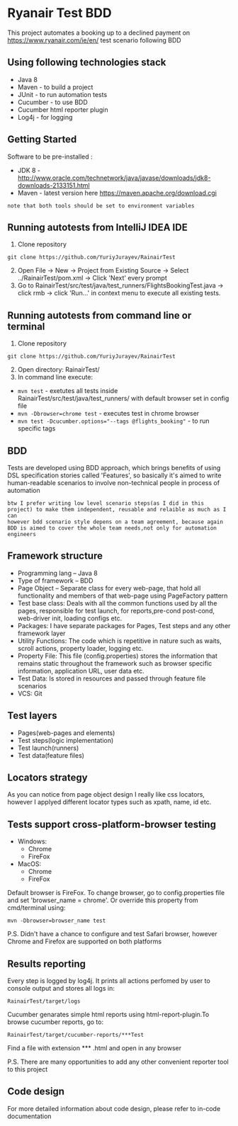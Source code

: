 # Ryanair Test BDD
This project automates a booking up to a declined payment on https://www.ryanair.com/ie/en/ test scenario following BDD
## Using following technologies stack
* Java 8
* Maven - to build a project
* JUnit - to run automation tests
* Cucumber - to use BDD
* Cucumber html reporter plugin
* Log4j - for logging
  
## Getting Started  
Software to be pre-installed : 
* JDK 8 - http://www.oracle.com/technetwork/java/javase/downloads/jdk8-downloads-2133151.html
* Maven - latest version here https://maven.apache.org/download.cgi
```
note that both tools should be set to environment variables      
```
## Running autotests from IntelliJ IDEA IDE
1. Clone repository
```
git clone https://github.com/YuriyJurayev/RainairTest
```
2. Open File -> New -> Project from Existing Source -> Select ../RainairTest/pom.xml -> Click 'Next' every prompt
3. Go to RainairTest/src/test/java/test_runners/FlightsBookingTest.java -> click rmb -> click 'Run...' in context menu to execute all existing tests.

## Running autotests from command line or terminal
1. Clone repository
```
git clone https://github.com/YuriyJurayev/RainairTest
```
2. Open directory: RainairTest/ 
3. In command line execute:
* ```mvn test``` - exetutes all tests inside RainairTest/src/test/java/test_runners/ with default browser set in config file
* ```mvn -Dbrowser=chrome test``` - executes test in chrome browser
* ```mvn test -Dcucumber.options="--tags @flights_booking"``` - to run specific tags

## BDD
Tests are developed using BDD approach, which brings benefits of using DSL specification stories called 'Features', so basically it's aimed to write human-readable scenarios to involve non-technical people in process of automation
```
btw I prefer writing low level scenario steps(as I did in this project) to make them independent, reusable and relaible as much as I can
however bdd scenario style depens on a team agreement, because again BDD is aimed to cover the whole team needs,not only for automation engineers 
```
## Framework structure
* Programming lang – Java 8
* Type of framework – BDD
* Page Object – Separate class for every web-page, that hold all functionality and members of that web-page using PageFactory pattern
* Test base class: Deals with all the common functions used by all the pages, responsible for test launch, for reports,pre-cond post-cond, web-driver init, loading configs etc. 
* Packages: I have separate packages for Pages, Test steps and any other framework layer
* Utility Functions: The code which is repetitive in nature such as waits, scroll actions, property loader, logging etc.
* Property File: This file (config.properties) stores the information that remains static throughout the framework such as browser specific information, application URL, user data etc.
* Test Data: Is stored in resources and passed through feature file scenarios
* VCS: Git

## Test layers
* Pages(web-pages and elements)
* Test steps(logic implementation)
* Test launch(runners)
* Test data(feature files)

## Locators strategy
As you can notice from page object design I really like css locators, however I applyed different locator types such as xpath, name, id etc.

## Tests support cross-platform-browser testing
 * Windows: 
      * Chrome
      * FireFox
 * MacOS:
      * Chrome
      * FireFox

Default browser is FireFox. To change browser, go to config.properties file and set 'browser_name = chrome'. Or override this property from cmd/terminal using:
```
mvn -Dbrowser=browser_name test
```
P.S. Didn't have a chance to configure and test Safari browser, however Chrome and Firefox are supported on both platforms

## Results reporting
Every step is logged by log4j. It prints all actions perfomed by user to console output and stores all logs in:
```
RainairTest/target/logs      
```
Cucumber genarates simple html reports using html-report-plugin.To browse cucumber reports, go to:
```
RainairTest/target/cucumber-reports/***Test      
```
Find a file with extension *** .html and open in any browser

P.S. There are many opportunities to add any other convenient reporter tool to this project

## Code design
 For more detailed information about code design, please refer to in-code documentation
